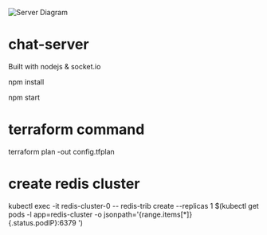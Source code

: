 ![Server Diagram]([/repository/assets/employee.png?raw=true](https://wakuuenterprises.com/wp-content/uploads/2023/11/mail.jpeg?raw=true) "Chat Server Diagram")

# chat-server
Built with nodejs &amp; socket.io

 npm install
 
 npm start

# terraform command
 terraform plan -out config.tfplan

# create redis cluster
 kubectl exec -it redis-cluster-0 -- redis-trib create --replicas 1 $(kubectl get pods -l app=redis-cluster -o jsonpath='{range.items[*]}{.status.podIP}:6379 ')
